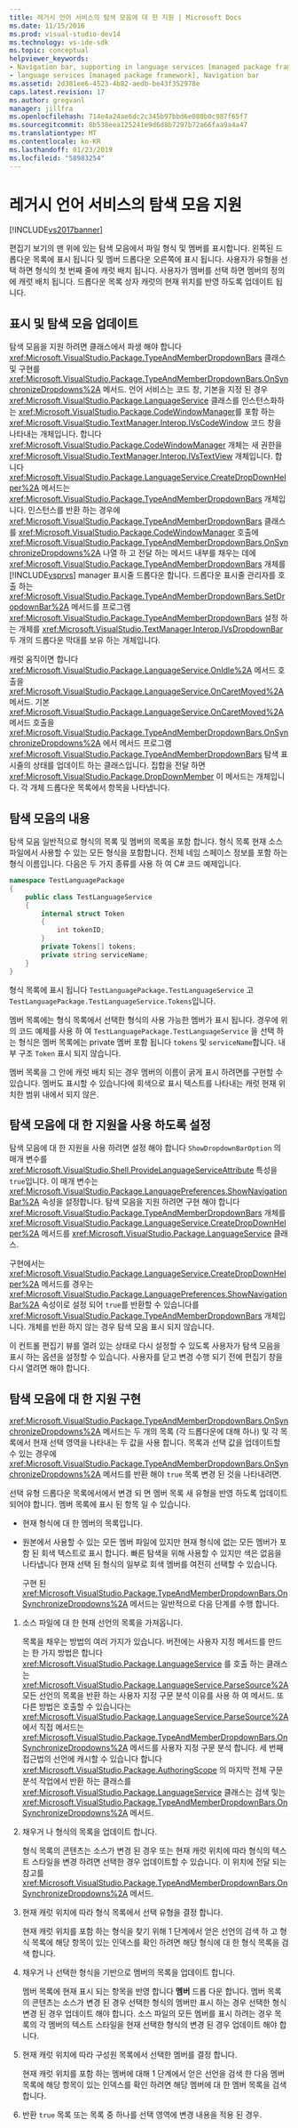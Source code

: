 ```yaml
---
title: 레거시 언어 서비스의 탐색 모음에 대 한 지원 | Microsoft Docs
ms.date: 11/15/2016
ms.prod: visual-studio-dev14
ms.technology: vs-ide-sdk
ms.topic: conceptual
helpviewer_keywords:
- Navigation bar, supporting in language services [managed package framework]
- language services [managed package framework], Navigation bar
ms.assetid: 2d301ee6-4523-4b82-aedb-be43f352978e
caps.latest.revision: 17
ms.author: gregvanl
manager: jillfra
ms.openlocfilehash: 714e4a24ae6dc2c345b97bbd6e080b0c987f65f7
ms.sourcegitcommit: 8b538eea125241e9d6d8b7297b72a66faa9a4a47
ms.translationtype: MT
ms.contentlocale: ko-KR
ms.lasthandoff: 01/23/2019
ms.locfileid: "58983254"
---
```

# <a name="support-for-the-navigation-bar-in-a-legacy-language-service"></a>레거시 언어 서비스의 탐색 모음 지원
[!INCLUDE[vs2017banner](../../includes/vs2017banner.md)]

편집기 보기의 맨 위에 있는 탐색 모음에서 파일 형식 및 멤버를 표시합니다. 왼쪽된 드롭다운 목록에 표시 됩니다 및 멤버 드롭다운 오른쪽에 표시 됩니다. 사용자가 유형을 선택 하면 형식의 첫 번째 줄에 캐럿 배치 됩니다. 사용자가 멤버를 선택 하면 멤버의 정의에 캐럿 배치 됩니다. 드롭다운 목록 상자 캐럿의 현재 위치를 반영 하도록 업데이트 됩니다.  
  
## <a name="displaying-and-updating-the-navigation-bar"></a>표시 및 탐색 모음 업데이트  
 탐색 모음을 지원 하려면 클래스에서 파생 해야 합니다 <xref:Microsoft.VisualStudio.Package.TypeAndMemberDropdownBars> 클래스 및 구현를 <xref:Microsoft.VisualStudio.Package.TypeAndMemberDropdownBars.OnSynchronizeDropdowns%2A> 메서드. 언어 서비스는 코드 창, 기본을 지정 된 경우 <xref:Microsoft.VisualStudio.Package.LanguageService> 클래스를 인스턴스화하는 <xref:Microsoft.VisualStudio.Package.CodeWindowManager>를 포함 하는 <xref:Microsoft.VisualStudio.TextManager.Interop.IVsCodeWindow> 코드 창을 나타내는 개체입니다. 합니다 <xref:Microsoft.VisualStudio.Package.CodeWindowManager> 개체는 새 권한을 <xref:Microsoft.VisualStudio.TextManager.Interop.IVsTextView> 개체입니다. 합니다 <xref:Microsoft.VisualStudio.Package.LanguageService.CreateDropDownHelper%2A> 메서드는 <xref:Microsoft.VisualStudio.Package.TypeAndMemberDropdownBars> 개체입니다. 인스턴스를 반환 하는 경우에 <xref:Microsoft.VisualStudio.Package.TypeAndMemberDropdownBars> 클래스를 <xref:Microsoft.VisualStudio.Package.CodeWindowManager> 호출에 <xref:Microsoft.VisualStudio.Package.TypeAndMemberDropdownBars.OnSynchronizeDropdowns%2A> 나열 하 고 전달 하는 메서드 내부를 채우는 데에 <xref:Microsoft.VisualStudio.Package.TypeAndMemberDropdownBars> 개체를 [!INCLUDE[vsprvs](../../includes/vsprvs-md.md)] manager 표시줄 드롭다운 합니다. 드롭다운 표시줄 관리자를 호출 하는 <xref:Microsoft.VisualStudio.Package.TypeAndMemberDropdownBars.SetDropdownBar%2A> 메서드를 프로그램 <xref:Microsoft.VisualStudio.Package.TypeAndMemberDropdownBars> 설정 하는 개체를 <xref:Microsoft.VisualStudio.TextManager.Interop.IVsDropdownBar> 두 개의 드롭다운 막대를 보유 하는 개체입니다.  
  
 캐럿 움직이면 합니다 <xref:Microsoft.VisualStudio.Package.LanguageService.OnIdle%2A> 메서드 호출을 <xref:Microsoft.VisualStudio.Package.LanguageService.OnCaretMoved%2A> 메서드. 기본 <xref:Microsoft.VisualStudio.Package.LanguageService.OnCaretMoved%2A> 메서드 호출을 <xref:Microsoft.VisualStudio.Package.TypeAndMemberDropdownBars.OnSynchronizeDropdowns%2A> 에서 메서드 프로그램 <xref:Microsoft.VisualStudio.Package.TypeAndMemberDropdownBars> 탐색 표시줄의 상태를 업데이트 하는 클래스입니다. 집합을 전달 하면 <xref:Microsoft.VisualStudio.Package.DropDownMember> 이 메서드는 개체입니다. 각 개체 드롭다운 목록에서 항목을 나타냅니다.  
  
## <a name="the-contents-of-the-navigation-bar"></a>탐색 모음의 내용  
 탐색 모음 일반적으로 형식의 목록 및 멤버의 목록을 포함 합니다. 형식 목록 현재 소스 파일에서 사용할 수 있는 모든 형식을 포함합니다. 전체 네임 스페이스 정보를 포함 하는 형식 이름입니다. 다음은 두 가지 종류를 사용 하 여 C# 코드 예제입니다.  
  
```csharp  
namespace TestLanguagePackage  
{  
    public class TestLanguageService  
    {  
        internal struct Token  
        {  
            int tokenID;  
        }  
        private Tokens[] tokens;  
        private string serviceName;  
    }  
}  
```  
  
 형식 목록에 표시 됩니다 `TestLanguagePackage.TestLanguageService` 고 `TestLanguagePackage.TestLanguageService.Tokens`입니다.  
  
 멤버 목록에는 형식 목록에서 선택한 형식의 사용 가능한 멤버가 표시 됩니다. 경우에 위의 코드 예제를 사용 하 여 `TestLanguagePackage.TestLanguageService` 을 선택 하는 형식은 멤버 목록에는 private 멤버 포함 됩니다 `tokens` 및 `serviceName`합니다. 내부 구조 `Token` 표시 되지 않습니다.  
  
 멤버 목록을 그 안에 캐럿 배치 되는 경우 멤버의 이름이 굵게 표시 하려면를 구현할 수 있습니다. 멤버도 표시할 수 있습니다에 회색으로 표시 텍스트를 나타내는 캐럿 현재 위치한 범위 내에서 되지 않은.  
  
## <a name="enabling-support-for-the-navigation-bar"></a>탐색 모음에 대 한 지원을 사용 하도록 설정  
 탐색 모음에 대 한 지원을 사용 하려면 설정 해야 합니다 `ShowDropdownBarOption` 의 매개 변수를 <xref:Microsoft.VisualStudio.Shell.ProvideLanguageServiceAttribute> 특성을 `true`입니다. 이 매개 변수는 <xref:Microsoft.VisualStudio.Package.LanguagePreferences.ShowNavigationBar%2A> 속성을 설정합니다. 탐색 모음을 지원 하려면 구현 해야 합니다 <xref:Microsoft.VisualStudio.Package.TypeAndMemberDropdownBars> 개체를 <xref:Microsoft.VisualStudio.Package.LanguageService.CreateDropDownHelper%2A> 메서드를 <xref:Microsoft.VisualStudio.Package.LanguageService> 클래스.  
  
 구현에서는 <xref:Microsoft.VisualStudio.Package.LanguageService.CreateDropDownHelper%2A> 메서드를 경우는 <xref:Microsoft.VisualStudio.Package.LanguagePreferences.ShowNavigationBar%2A> 속성이로 설정 되어 `true`를 반환할 수 있습니다를 <xref:Microsoft.VisualStudio.Package.TypeAndMemberDropdownBars> 개체입니다. 개체를 반환 하지 않는 경우 탐색 모음 표시 되지 않습니다.  
  
 이 컨트롤 편집기 뷰를 열려 있는 상태로 다시 설정할 수 있도록 사용자가 탐색 모음을 표시 하는 옵션을 설정할 수 있습니다. 사용자를 닫고 변경 수행 되기 전에 편집기 창을 다시 열려면 해야 합니다.  
  
## <a name="implementing-support-for-the-navigation-bar"></a>탐색 모음에 대 한 지원 구현  
 <xref:Microsoft.VisualStudio.Package.TypeAndMemberDropdownBars.OnSynchronizeDropdowns%2A> 메서드는 두 개의 목록 (각 드롭다운에 대해 하나) 및 각 목록에서 현재 선택 영역을 나타내는 두 값을 사용 합니다. 목록과 선택 값을 업데이트할 수 있는 경우에 <xref:Microsoft.VisualStudio.Package.TypeAndMemberDropdownBars.OnSynchronizeDropdowns%2A> 메서드를 반환 해야 `true` 목록 변경 된 것을 나타내려면.  
  
 선택 유형 드롭다운 목록에서에서 변경 되 면 멤버 목록 새 유형을 반영 하도록 업데이트 되어야 합니다. 멤버 목록에 표시 된 항목 일 수 있습니다.  
  
- 현재 형식에 대 한 멤버의 목록입니다.  
  
- 원본에서 사용할 수 있는 모든 멤버 파일에 있지만 현재 형식에 없는 모든 멤버가 포함 된 회색 텍스트로 표시 합니다. 빠른 탐색을 위해 사용할 수 있지만 색은 없음을 나타냅니다 현재 선택 된 형식의 일부로 회색 멤버를 여전히 선택할 수 있습니다.  
  
  구현 된 <xref:Microsoft.VisualStudio.Package.TypeAndMemberDropdownBars.OnSynchronizeDropdowns%2A> 메서드는 일반적으로 다음 단계를 수행 합니다.  
  
1.  소스 파일에 대 한 현재 선언의 목록을 가져옵니다.  
  
     목록을 채우는 방법의 여러 가지가 있습니다. 버전에는 사용자 지정 메서드를 만드는 한 가지 방법은 합니다 <xref:Microsoft.VisualStudio.Package.LanguageService> 를 호출 하는 클래스는 <xref:Microsoft.VisualStudio.Package.LanguageService.ParseSource%2A> 모든 선언의 목록을 반환 하는 사용자 지정 구문 분석 이유를 사용 하 여 메서드. 또 다른 방법은 호출할 수 있습니다는 <xref:Microsoft.VisualStudio.Package.LanguageService.ParseSource%2A> 에서 직접 메서드는 <xref:Microsoft.VisualStudio.Package.TypeAndMemberDropdownBars.OnSynchronizeDropdowns%2A> 메서드를 사용자 지정 구문 분석 합니다. 세 번째 접근법의 선언에 캐시할 수 있습니다 합니다 <xref:Microsoft.VisualStudio.Package.AuthoringScope> 의 마지막 전체 구문 분석 작업에서 반환 하는 클래스를 <xref:Microsoft.VisualStudio.Package.LanguageService> 클래스는 검색 및는 <xref:Microsoft.VisualStudio.Package.TypeAndMemberDropdownBars.OnSynchronizeDropdowns%2A> 메서드.  
  
2.  채우거 나 형식의 목록을 업데이트 합니다.  
  
     형식 목록의 콘텐츠는 소스가 변경 된 경우 또는 현재 캐럿 위치에 따라 형식의 텍스트 스타일을 변경 하려면 선택한 경우 업데이트할 수 있습니다. 이 위치에 전달 되는 참고를 <xref:Microsoft.VisualStudio.Package.TypeAndMemberDropdownBars.OnSynchronizeDropdowns%2A> 메서드.  
  
3.  현재 캐럿 위치에 따라 형식 목록에서 선택 유형을 결정 합니다.  
  
     현재 캐럿 위치를 포함 하는 형식을 찾기 위해 1 단계에서 얻은 선언의 검색 하 고 형식 목록에 해당 항목이 있는 인덱스를 확인 하려면 해당 형식에 대 한 형식 목록을 검색 합니다.  
  
4.  채우거 나 선택한 형식을 기반으로 멤버의 목록을 업데이트 합니다.  
  
     멤버 목록에 현재 표시 되는 항목을 반영 합니다 **멤버** 드롭 다운 합니다. 멤버 목록의 콘텐츠는 소스가 변경 된 경우 선택한 형식의 멤버만 표시 하는 경우 선택한 형식 변경 된 경우 업데이트 해야 합니다. 소스 파일의 모든 멤버를 표시 하려는 경우 목록의 각 멤버의 텍스트 스타일을 현재 선택한 형식의 변경 된 경우 업데이트 해야 합니다.  
  
5.  현재 캐럿 위치에 따라 구성원 목록에서 선택한 멤버를 결정 합니다.  
  
     현재 캐럿 위치를 포함 하는 멤버에 대해 1 단계에서 얻은 선언을 검색 한 다음 멤버 목록에 해당 항목이 있는 인덱스를 확인 하려면 해당 멤버에 대 한 멤버 목록을 검색 합니다.  
  
6.  반환 `true` 목록 또는 목록 중 하나를 선택 영역에 변경 내용을 적용 된 경우.
